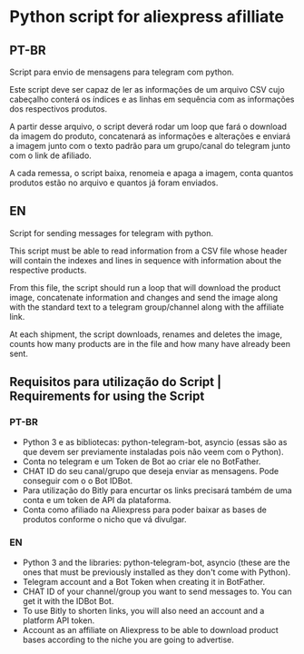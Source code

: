 # Python script for aliexpress afilliate

## PT-BR
Script para envio de mensagens para telegram com python.

Este script deve ser capaz de ler as informações de um arquivo CSV cujo cabeçalho conterá os índices e as linhas em sequência com as informações dos respectivos produtos.

A partir desse arquivo, o script deverá rodar um loop que fará o download da imagem do produto, concatenará as informações e alterações e enviará a imagem junto com o texto padrão para um grupo/canal do telegram junto com o link de afiliado.

A cada remessa, o script baixa, renomeia e apaga a imagem, conta quantos produtos estão no arquivo e quantos já foram enviados.

## EN
Script for sending messages for telegram with python.

This script must be able to read information from a CSV file whose header will contain the indexes and lines in sequence with information about the respective products.

From this file, the script should run a loop that will download the product image, concatenate information and changes and send the image along with the standard text to a telegram group/channel along with the affiliate link.

At each shipment, the script downloads, renames and deletes the image, counts how many products are in the file and how many have already been sent.

## Requisitos para utilização do Script | Requirements for using the Script

### PT-BR
- Python 3 e as bibliotecas: python-telegram-bot, asyncio (essas são as que devem ser previamente instaladas pois não veem com o Python).
- Conta no telegram e um Token de Bot ao criar ele no BotFather.
- CHAT ID do seu canal/grupo que deseja enviar as mensagens. Pode conseguir com o o Bot IDBot.
- Para utilização do Bitly para encurtar os links precisará também de uma conta e um token de API da plataforma.
- Conta como afiliado na Aliexpress para poder baixar as bases de produtos conforme o nicho que vá divulgar.

### EN
- Python 3 and the libraries: python-telegram-bot, asyncio (these are the ones that must be previously installed as they don't come with Python).
- Telegram account and a Bot Token when creating it in BotFather.
- CHAT ID of your channel/group you want to send messages to. You can get it with the IDBot Bot.
- To use Bitly to shorten links, you will also need an account and a platform API token.
- Account as an affiliate on Aliexpress to be able to download product bases according to the niche you are going to advertise.